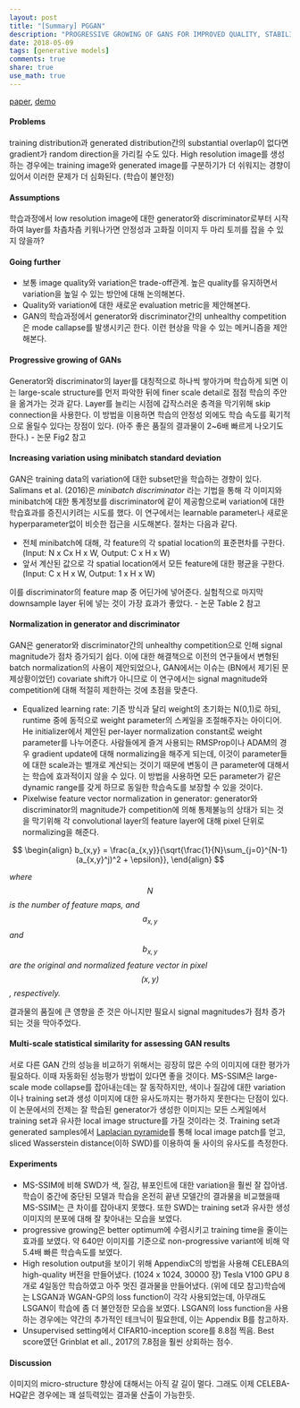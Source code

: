 ```yaml
---
layout: post
title: "[Summary] PGGAN"
description: "PROGRESSIVE GROWING OF GANS FOR IMPROVED QUALITY, STABILITY, AND VARIATION"
date: 2018-05-09
tags: [generative models]
comments: true
share: true
use_math: true
---
```


[paper](https://arxiv.org/abs/1710.10196), [demo](https://youtu.be/G06dEcZ-QTg)



#### Problems

training distribution과 generated distribution간의 substantial overlap이 없다면 gradient가 random direction을 가리킬 수도 있다. High resolution image를 생성하는 경우에는 training image와 generated image를 구분하기가 더 쉬워지는 경향이 있어서 이러한 문제가 더 심화된다. (학습이 불안정)

#### Assumptions 

학습과정에서 low resolution image에 대한 generator와 discriminator로부터 시작하여 layer를 차츰차츰 키워나가면 안정성과 고화질 이미지 두 마리 토끼를 잡을 수 있지 않을까?

#### Going further

- 보통 image quality와 variation은 trade-off관계. 높은 quality를 유지하면서 variation을 높일 수 있는 방안에 대해 논의해본다.
- Quality와 variation에 대한 새로운 evaluation metric을 제안해본다.
- GAN의 학습과정에서 generator와 discriminator간의 unhealthy competition은 mode callapse를 발생시키곤 한다. 이런 현상을 막을 수 있는 메커니즘을 제안해본다.

#### Progressive growing of GANs

Generator와 discriminator의 layer를 대칭적으로 하나씩 쌓아가며 학습하게 되면 이는 large-scale structure를 먼저 파악한 뒤에 finer scale detail로 점점 학습의 주안을 옮겨가는 것과 같다. Layer를 늘리는 시점에 갑작스러운 충격을 막기위해 skip connection을 사용한다. 이 방법을 이용하면 학습의 안정성 외에도 학습 속도를 획기적으로 올릴수 있다는 장점이 있다. (아주 좋은 품질의 결과물이 2~6배 빠르게 나오기도 한다.) - 논문 Fig2 참고

#### Increasing variation using minibatch standard deviation

GAN은 training data의 variation에 대한 subset만을 학습하는 경향이 있다. Salimans et al. (2016)은 *minibatch discriminator* 라는 기법을 통해 각 이미지와 minibatch에 대한 통계정보를 discriminator에 같이 제공함으로써 variation에 대한 학습효과를 증진시키려는 시도를 했다. 이 연구에서는 learnable parameter나 새로운 hyperparameter없이 비슷한 접근을 시도해본다. 절차는 다음과 같다.

- 전체 minibatch에 대해, 각 feature의 각 spatial location의 표준편차를 구한다. (Input: N x Cx H x W, Output: C x H x W)
- 앞서 계산된 값으로 각 spatial location에서 모든 feature에 대한 평균을 구한다. (Input: C x H x W, Output: 1 x H x W)

이를 discriminator의 feature map 중 어딘가에 넣어준다. 실험적으로 마지막 downsample layer 뒤에 넣는 것이 가장 효과가 좋았다. - 논문 Table 2 참고

#### Normalization in generator and discriminator

GAN은 generator와 discriminator간의 unhealthy competition으로 인해 signal magnitude가 점차 증가되기 쉽다. 이에 대한 해결책으로 이전의 연구들에서 변형된 batch normalization의 사용이 제안되었으나, GAN에서는 이슈는 (BN에서 제기된 문제상황이었던) covariate shift가 아니므로 이 연구에서는 signal magnitude와 competition에 대해 적절히 제한하는 것에 초점을 맞춘다.

- Equalized learning rate: 기존 방식과 달리 weight의 초기화는 N(0,1)로 하되, runtime 중에 동적으로 weight parameter의 스케일을 조절해주자는 아이디어. He initializer에서 제안된 per-layer normalization constant로 weight parameter를 나누어준다. 사람들에게 즐겨 사용되는 RMSProp이나 ADAM의 경우 gradient update에 대해 normalizing을 해주게 되는데, 이것이 parameter들에 대한 scale과는 별개로 계산되는 것이기 때문에 변동이 큰 parameter에 대해서는 학습에 효과적이지 않을 수 있다. 이 방법을 사용하면 모든 parameter가 같은 dynamic range를 갖게 하므로 동일한 학습속도를 보장할 수 있을 것이다.
- Pixelwise feature vector normalization in generator: generator와 discriminator의 magnitude가 competition에 의해 통제불능의 상태가 되는 것을 막기위해 각 convolutional layer의 feature layer에 대해 pixel 단위로 normalizing을 해준다. 

<center>


$$
\begin{align}
b_{x,y} = \frac{a_{x,y}}{\sqrt{\frac{1}{N}\sum_{j=0}^{N-1}(a_{x,y}^j)^2 + \epsilon}},
\end{align}
$$
</center>

*where $$N$$ is the number of feature maps, and $$a_{x,y}$$ and $$b_{x,y}$$ are the original and normalized feature vector in pixel $$(x,y)$$, respectively.*





결과물의 품질에 큰 영향을 준 것은 아니지만 필요시 signal magnitudes가 점차 증가되는 것을 막아주었다.



#### Multi-scale statistical similarity for assessing GAN results

서로 다른 GAN 간의 성능을 비교하기 위해서는 굉장히 많은 수의 이미지에 대한 평가가 필요하다. 이때 자동화된 성능평가 방법이 있다면 좋을 것이다. MS-SSIM은 large-scale mode collapse를 잡아내는데는 잘 동작하지만, 색이나 질감에 대한 variation이나 training set과 생성 이미지에 대한 유사도까지는 평가하지 못한다는 단점이 있다. 
이 논문에서의 전제는 잘 학습된 generator가 생성한 이미지는 모든 스케일에서 training set과 유사한 local image structure를 가질 것이라는 것. Training set과 generated samples에서 [Laplacian pyramide](https://youtu.be/dW7sMgs-Ggw)를 통해 local image patch를 얻고, sliced Wasserstein distance(이하 SWD)를 이용하여 둘 사이의 유사도를 측정한다. 



#### Experiments

* MS-SSIM에 비해 SWD가 색, 질감, 뷰포인트에 대한 variation을 훨씬 잘 잡아냄. 학습이 중간에 중단된 모델과 학습을 온전히 끝낸 모델간의 결과물을 비교했을때 MS-SSIM는 큰 차이를 잡아내지 못했다. 또한 SWD는 training set과 유사한 생성 이미지의 분포에 대해 잘 찾아내는 모습을 보였다. 
* progressive growing은 better optimum에 수렴시키고 training time을 줄이는 효과를 보였다. 약 640만 이미지를 기준으로 non-progressive variant에 비해 약 5.4배 빠른 학습속도를 보였다.
* High resolution output을 보이기 위해 AppendixC의 방법을 사용해 CELEBA의  high-quality 버전을 만들어냈다. (1024 x 1024, 30000 장) Tesla V100 GPU 8개로 4일동안 학습하였고 아주 멋진 결과물을 만들어냈다. (위에 데모 참고)학습에는 LSGAN과 WGAN-GP의 loss function이 각각 사용되었는데, 아무래도 LSGAN이 학습에 좀 더 불안정한 모습을 보였다. LSGAN의 loss function을 사용하는 경우에는 약간의 추가적인 테크닉이 필요한데, 이는 Appendix B를 참고하자.
* Unsupervised setting에서 CIFAR10-inception score를 8.8점 찍음. Best score였던 Grinblat et all., 2017의 7.8점을 훨씬 상회하는 점수.



#### Discussion

이미지의 micro-structure 향상에 대해서는 아직 갈 길이 멀다. 그래도 이제 CELEBA-HQ같은 경우에는 꽤 설득력있는 결과물 산출이 가능한듯.